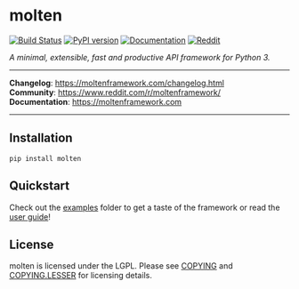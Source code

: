 # molten

[![Build Status](https://travis-ci.org/Bogdanp/molten.svg?branch=master)](https://travis-ci.org/Bogdanp/molten)
[![PyPI version](https://badge.fury.io/py/molten.svg)](https://badge.fury.io/py/molten)
[![Documentation](https://img.shields.io/badge/doc-latest-brightgreen.svg)](https://moltenframework.com)
[![Reddit](https://img.shields.io/badge/discuss-online-orange.svg)](https://www.reddit.com/r/moltenframework/)

*A minimal, extensible, fast and productive API framework for Python 3.*

<hr/>

**Changelog**: https://moltenframework.com/changelog.html <br/>
**Community**: https://www.reddit.com/r/moltenframework/ <br/>
**Documentation**: https://moltenframework.com

<hr/>


## Installation

    pip install molten


## Quickstart

Check out the [examples] folder to get a taste of the framework or
read the [user guide]!


## License

molten is licensed under the LGPL.  Please see [COPYING] and
[COPYING.LESSER] for licensing details.

[COPYING.LESSER]: https://github.com/Bogdanp/molten/blob/master/COPYING.LESSER
[COPYING]: https://github.com/Bogdanp/molten/blob/master/COPYING
[examples]: https://github.com/Bogdanp/molten/blob/master/examples
[user guide]: https://moltenframework.com/guide.html
